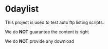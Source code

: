 0daylist
========

This project is used to test auto ftp listing scripts.

We do __NOT__ guarantee the content is right

We do __NOT__ provide any download
